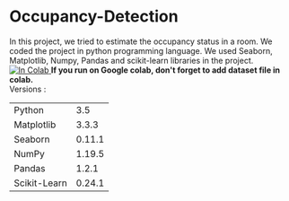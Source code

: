 # Occupancy-Detection
In this project, we tried to estimate the occupancy status in a room. We coded the project in python programming language. We used Seaborn, Matplotlib, Numpy, Pandas and scikit-learn libraries in the project.<a href ="https://colab.research.google.com/github/umitsarioz/OccupancyDetection/blob/main/Ceng313_Midterm_Project_2021.ipynb" > ![In Colab](https://colab.research.google.com/assets/colab-badge.svg) </a>
<b> If you run on Google colab, don't forget to add dataset file in colab.</b>
<br>
Versions :
<table>
<tr>  
  <td> Python </td>
  <td> 3.5 </td>
  </tr>
  <tr>
    <td> Matplotlib </td>
    <td> 3.3.3 </td>
  </tr>
  <tr>
    <td> Seaborn </td>
    <td> 0.11.1 </td>
  </tr>
  <tr>
    <td> NumPy</td>
    <td> 1.19.5 </td>
  </tr>
  <tr>
    <td> Pandas</td>
    <td> 1.2.1 </td>
  </tr>
  <tr>
    <td> Scikit-Learn </td>
    <td> 0.24.1 </td>
   </tr>
</table>
